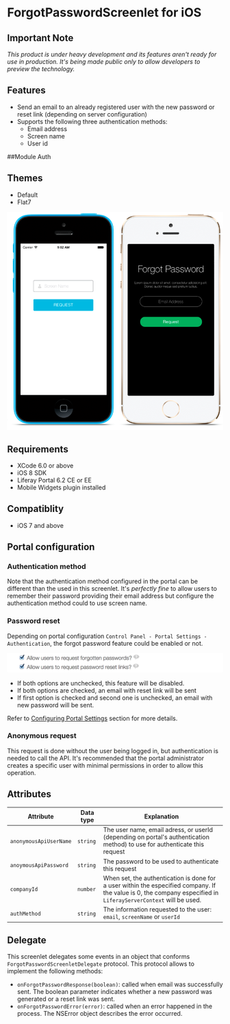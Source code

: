 # ForgotPasswordScreenlet for iOS

## Important Note

_This product is under heavy development and its features aren't ready for use in production. It's being made public only to allow developers to preview the technology._

## Features
- Send an email to an already registered user with the new password or reset link (depending on server configuration)
- Supports the following three authentication methods:
	- Email address
	- Screen name
	- User id

##Module
Auth

## Themes
- Default
- Flat7

![Forgot password screenlet using Default and Flat7 themes](Images/forgotpwd.png "Forgot password screenlet using Default and Flat7 themes")

## Requirements

- XCode 6.0 or above
- iOS 8 SDK
- Liferay Portal 6.2 CE or EE
- Mobile Widgets plugin installed

## Compatiblity

- iOS 7 and above

## Portal configuration

### Authentication method
Note that the authentication method configured in the portal can be different than the used in this screenlet. It's *perfectly fine* to allow users to remember their password providing their email address but configure the authentication method could to use screen name.

### Password reset
Depending on portal configuration `Control Panel - Portal Settings - Authentication`, the forgot password feature could be enabled or not.

![](Images/password-reset.png)

- If both options are unchecked, this feature will be disabled.
- If both options are checked, an email with reset link will be sent
- If first option is checked and second one is unchecked, an email with new password will be sent.

Refer to [Configuring Portal Settings](https://www.liferay.com/documentation/liferay-portal/6.2/user-guide/-/ai/portal-settings-liferay-portal-6-2-user-guide-16-en) section for more details.


### Anonymous request
This request is done without the user being logged in, but authentication is needed to call the API. It's recommended that the portal administrator creates a specific user with minimal permissions in order to allow this operation.


## Attributes

| Attribute | Data type | Explanation |
|-----------|-----------|-------------| 
|  `anonymousApiUserName` | `string` | The user name, email adress, or userId (depending on portal's authentication method) to use for authenticate this request |
|  `anoymousApiPassword` | `string` | The password to be used to authenticate this request |
|  `companyId` | `number` | When set, the authentication is done for a user within the especified company. If the value is 0, the company especified in `LiferayServerContext` will be used. |
|  `authMethod` | `string` | The information requested to the user: `email`, `screenName` or `userId` |


## Delegate

This screenlet delegates some events in an object that conforms `ForgotPasswordScreenletDelegate` protocol.
This protocol allows to implement the following methods:

- `onForgotPasswordResponse(boolean)`: called when email was successfully sent. The boolean parameter indicates whether a new password was generated or a reset link was sent.
- `onForgotPasswordError(error)`: called when an error happened in the process. The NSError object describes the error occurred.



    
    

